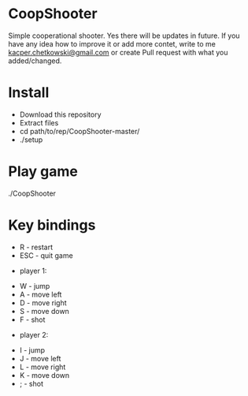 # CoopShooter
Simple cooperational shooter.
Yes there will be updates in future. If you have any idea how to improve it or add more contet, write to me kacper.chetkowski@gmail.com or create Pull request with what you added/changed.

# Install

- Download this repository
- Extract files
- cd path/to/rep/CoopShooter-master/
- ./setup

# Play game

./CoopShooter

# Key bindings

* R - restart
* ESC - quit game

- player 1:
* W - jump
* A - move left
* D - move right
* S - move down
* F - shot

- player 2:
* I - jump
* J - move left
* L - move right
* K - move down
* ; - shot
